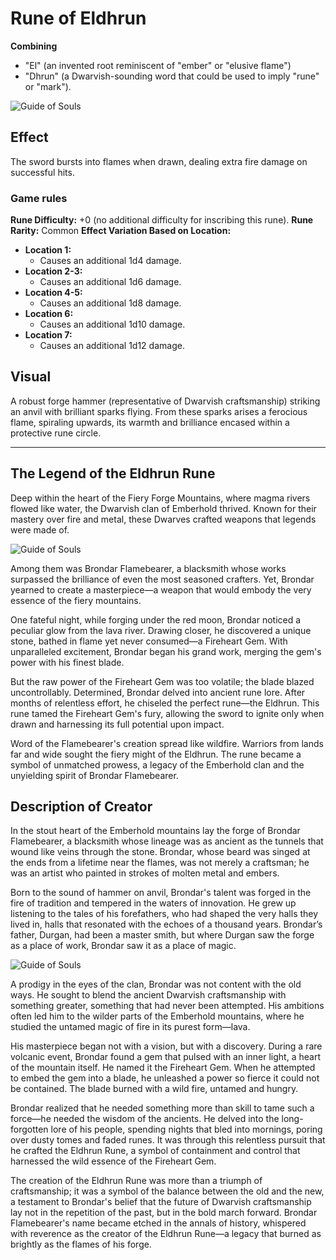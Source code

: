 # Rune of Eldhrun

**Combining** 
- "El" (an invented root reminiscent of "ember" or "elusive flame")
- "Dhrun" (a Dwarvish-sounding word that could be used to imply "rune" or "mark").

![Guide of Souls](The_Eldhrun_Rune_inspiration_sword.png)



## Effect 
The sword bursts into flames when drawn, dealing extra fire damage on successful hits.

### Game rules
**Rune Difficulty:** +0 (no additional difficulty for inscribing this rune).
**Rune Rarity:** Common
**Effect Variation Based on Location:**
- **Location 1:**     
    - Causes an additional 1d4 damage.
- **Location 2-3:**
    - Causes an additional 1d6 damage.
- **Location 4-5:**   
    - Causes an additional 1d8 damage.
- **Location 6:**     
    - Causes an additional 1d10 damage.
- **Location 7:**     
    - Causes an additional 1d12 damage.

## Visual 
A robust forge hammer (representative of Dwarvish craftsmanship) striking an anvil with brilliant sparks flying. From these sparks arises a ferocious flame, spiraling upwards, its warmth and brilliance encased within a protective rune circle.

---

## The Legend of the Eldhrun Rune

Deep within the heart of the Fiery Forge Mountains, where magma rivers flowed like water, the Dwarvish clan of Emberhold thrived. Known for their mastery over fire and metal, these Dwarves crafted weapons that legends were made of.

![Guide of Souls](The_Eldhrun_Rune_inspiration.png)

Among them was Brondar Flamebearer, a blacksmith whose works surpassed the brilliance of even the most seasoned crafters. Yet, Brondar yearned to create a masterpiece—a weapon that would embody the very essence of the fiery mountains.

One fateful night, while forging under the red moon, Brondar noticed a peculiar glow from the lava river. Drawing closer, he discovered a unique stone, bathed in flame yet never consumed—a Fireheart Gem. With unparalleled excitement, Brondar began his grand work, merging the gem's power with his finest blade.

But the raw power of the Fireheart Gem was too volatile; the blade blazed uncontrollably. Determined, Brondar delved into ancient rune lore. After months of relentless effort, he chiseled the perfect rune—the Eldhrun. This rune tamed the Fireheart Gem's fury, allowing the sword to ignite only when drawn and harnessing its full potential upon impact.

Word of the Flamebearer's creation spread like wildfire. Warriors from lands far and wide sought the fiery might of the Eldhrun. The rune became a symbol of unmatched prowess, a legacy of the Emberhold clan and the unyielding spirit of Brondar Flamebearer.



## Description of Creator

In the stout heart of the Emberhold mountains lay the forge of Brondar Flamebearer, a blacksmith whose lineage was as ancient as the tunnels that wound like veins through the stone. Brondar, whose beard was singed at the ends from a lifetime near the flames, was not merely a craftsman; he was an artist who painted in strokes of molten metal and embers.

Born to the sound of hammer on anvil, Brondar's talent was forged in the fire of tradition and tempered in the waters of innovation. He grew up listening to the tales of his forefathers, who had shaped the very halls they lived in, halls that resonated with the echoes of a thousand years. Brondar’s father, Durgan, had been a master smith, but where Durgan saw the forge as a place of work, Brondar saw it as a place of magic.

![Guide of Souls](The_Eldhrun_Rune_Creator.png)

A prodigy in the eyes of the clan, Brondar was not content with the old ways. He sought to blend the ancient Dwarvish craftsmanship with something greater, something that had never been attempted. His ambitions often led him to the wilder parts of the Emberhold mountains, where he studied the untamed magic of fire in its purest form—lava.

His masterpiece began not with a vision, but with a discovery. During a rare volcanic event, Brondar found a gem that pulsed with an inner light, a heart of the mountain itself. He named it the Fireheart Gem. When he attempted to embed the gem into a blade, he unleashed a power so fierce it could not be contained. The blade burned with a wild fire, untamed and hungry.

Brondar realized that he needed something more than skill to tame such a force—he needed the wisdom of the ancients. He delved into the long-forgotten lore of his people, spending nights that bled into mornings, poring over dusty tomes and faded runes. It was through this relentless pursuit that he crafted the Eldhrun Rune, a symbol of containment and control that harnessed the wild essence of the Fireheart Gem.

The creation of the Eldhrun Rune was more than a triumph of craftsmanship; it was a symbol of the balance between the old and the new, a testament to Brondar's belief that the future of Dwarvish craftsmanship lay not in the repetition of the past, but in the bold march forward. Brondar Flamebearer's name became etched in the annals of history, whispered with reverence as the creator of the Eldhrun Rune—a legacy that burned as brightly as the flames of his forge.